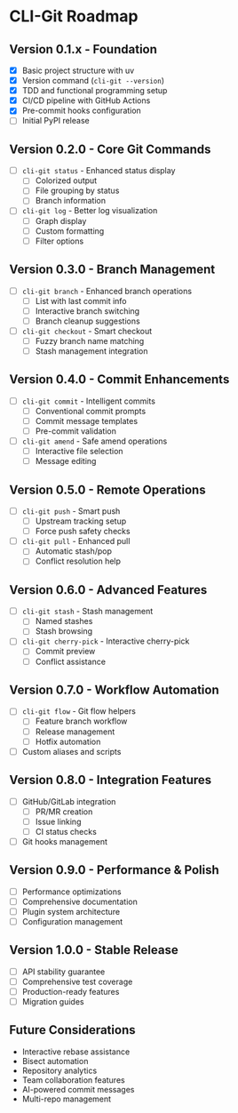 # CLI-Git Roadmap

## Version 0.1.x - Foundation
- [x] Basic project structure with uv
- [x] Version command (`cli-git --version`)
- [x] TDD and functional programming setup
- [x] CI/CD pipeline with GitHub Actions
- [x] Pre-commit hooks configuration
- [ ] Initial PyPI release

## Version 0.2.0 - Core Git Commands
- [ ] `cli-git status` - Enhanced status display
  - [ ] Colorized output
  - [ ] File grouping by status
  - [ ] Branch information
- [ ] `cli-git log` - Better log visualization
  - [ ] Graph display
  - [ ] Custom formatting
  - [ ] Filter options

## Version 0.3.0 - Branch Management
- [ ] `cli-git branch` - Enhanced branch operations
  - [ ] List with last commit info
  - [ ] Interactive branch switching
  - [ ] Branch cleanup suggestions
- [ ] `cli-git checkout` - Smart checkout
  - [ ] Fuzzy branch name matching
  - [ ] Stash management integration

## Version 0.4.0 - Commit Enhancements
- [ ] `cli-git commit` - Intelligent commits
  - [ ] Conventional commit prompts
  - [ ] Commit message templates
  - [ ] Pre-commit validation
- [ ] `cli-git amend` - Safe amend operations
  - [ ] Interactive file selection
  - [ ] Message editing

## Version 0.5.0 - Remote Operations
- [ ] `cli-git push` - Smart push
  - [ ] Upstream tracking setup
  - [ ] Force push safety checks
- [ ] `cli-git pull` - Enhanced pull
  - [ ] Automatic stash/pop
  - [ ] Conflict resolution help

## Version 0.6.0 - Advanced Features
- [ ] `cli-git stash` - Stash management
  - [ ] Named stashes
  - [ ] Stash browsing
- [ ] `cli-git cherry-pick` - Interactive cherry-pick
  - [ ] Commit preview
  - [ ] Conflict assistance

## Version 0.7.0 - Workflow Automation
- [ ] `cli-git flow` - Git flow helpers
  - [ ] Feature branch workflow
  - [ ] Release management
  - [ ] Hotfix automation
- [ ] Custom aliases and scripts

## Version 0.8.0 - Integration Features
- [ ] GitHub/GitLab integration
  - [ ] PR/MR creation
  - [ ] Issue linking
  - [ ] CI status checks
- [ ] Git hooks management

## Version 0.9.0 - Performance & Polish
- [ ] Performance optimizations
- [ ] Comprehensive documentation
- [ ] Plugin system architecture
- [ ] Configuration management

## Version 1.0.0 - Stable Release
- [ ] API stability guarantee
- [ ] Comprehensive test coverage
- [ ] Production-ready features
- [ ] Migration guides

## Future Considerations
- Interactive rebase assistance
- Bisect automation
- Repository analytics
- Team collaboration features
- AI-powered commit messages
- Multi-repo management
